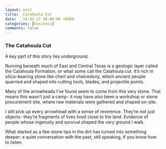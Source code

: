 ```yaml
---
layout: post
title:  Catahoula Cut
date:   24-02-17 00:00:00 +0000
categories: [business]
comments: false
---
```


### The Catahoula Cut

A key part of this story lies underground.

Running beneath much of East and Central Texas is a geologic layer called the Catahoula Formation, or what some call the Catahoula cut. It’s rich in silica-bearing stone like chert and chalcedony, which ancient people quarried and shaped into cutting tools, blades, and projectile points.

Many of the arrowheads I’ve found seem to come from this very stone. That means this wasn’t just a camp- it may have also been a workshop or stone procurement site, where raw materials were gathered and shaped on-site.

I still pick up every arrowhead with a sense of reverence. They’re not just objects- they’re fragments of lives lived close to the land. Evidence of people whose ingenuity and survival shaped the very ground I walk.

What started as a few stone tips in the dirt has turned into something deeper: a quiet conversation with the past, still speaking, if you know how to listen.